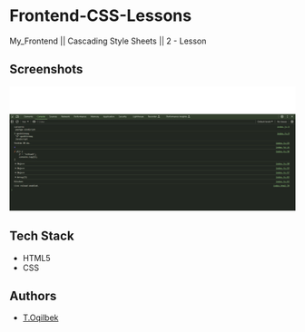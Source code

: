 # Frontend-CSS-Lessons
My_Frontend || Cascading Style Sheets || 2 - Lesson

## Screenshots

![Lesson - 2](./img/img.jpg)

## Tech Stack

- HTML5
- CSS

## Authors

- [T.Oqilbek](https://www.github.com/tolqinov-o)